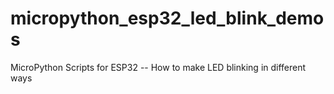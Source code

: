 # micropython_esp32_led_blink_demos
MicroPython Scripts for ESP32 -- How to make LED blinking in different ways
